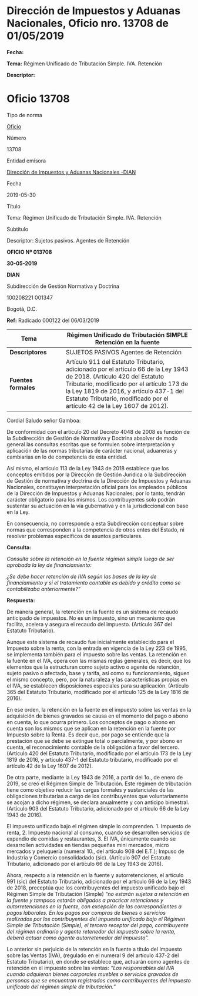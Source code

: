 # Dirección de Impuestos y Aduanas Nacionales, Oficio nro. 13708 de 01/05/2019


**Fecha:**

**Tema:** Régimen Unificado de Tributación Simple. IVA. Retención

**Descriptor:**

# Oficio 13708

Tipo de norma

[Oficio](/normatividad/tipo-de-norma/oficio)

Número

13708

Entidad emisora

[Dirección de Impuestos y Aduanas Nacionales -DIAN](/normatividad/entidad-emisora/direccion-de-impuestos-y-aduanas-nacionales-dian)

Fecha

2019-05-30

Título

Tema: Régimen Unificado de Tributación Simple. IVA. Retención

Subtítulo

Descriptor: Sujetos pasivos. Agentes de Retención 

**OFICIO Nº 013708**

**30-05-2019**

**DIAN**

Subdirección de Gestión Normativa y Doctrina

100208221 001347

Bogotá, D.C.

**Ref:** Radicado 000122 del 06/03/2019

**Tema** |  |  |  Régimen Unificado de Tributación SIMPLE Retención en la fuente  
---|---|---|---  
**Descriptores** |  |  |  SUJETOS PASIVOS Agentes de Retención  
**Fuentes formales** |  |  |  Artículo 911 del Estatuto Tributario, adicionado por el artículo 66 de la Ley 1943 de 2018. (Artículo 420 del Estatuto Tributario, modificado por el artículo 173 de la Ley 1819 de 2016, y artículo 437-1 del Estatuto Tributario, modificado por el artículo 42 de la Ley 1607 de 2012).  
  
Cordial Saludo señor Gamboa:

De conformidad con el artículo 20 del Decreto 4048 de 2008 es función de la Subdirección de Gestión de Normativa y Doctrina absolver de modo general las consultas escritas que se formulen sobre interpretación y aplicación de las normas tributarias de carácter nacional, aduaneras y cambiarias en lo de competencia de esta entidad.

Así mismo, el artículo 113 de la Ley 1943 de 2018 establece que los conceptos emitidos por la Dirección de Gestión Jurídica o la Subdirección de Gestión de normativa y doctrina de la Dirección de Impuestos y Aduanas Nacionales, constituyen interpretación oficial para los empleados públicos de la Dirección de Impuestos y Aduanas Nacionales; por lo tanto, tendrán carácter obligatorio para los mismos. Los contribuyentes solo podrán sustentar su actuación en la vía gubernativa y en la jurisdiccional con base en la Ley.

En consecuencia, no corresponde a esta Subdirección conceptuar sobre normas que corresponden a la competencia de otros entes del Estado, ni resolver problemas específicos de asuntos particulares.

**Consulta:**

_Consulta sobre la retención en la fuente régimen simple luego de ser aprobada la ley de financiamiento:_

_¿Se debe hacer retención de IVA según las bases de la ley de financiamiento y si el tratamiento contable es debido y crédito como se contabilizaba anteriormente?”_

**Respuesta:**

De manera general, la retención en la fuente es un sistema de recaudo anticipado de impuestos. No es un impuesto, sino un mecanismo que facilita, acelera y asegura el recaudo del impuesto. (Artículo 367 del Estatuto Tributario).

Aunque este sistema de recaudo fue inicialmente establecido para el Impuesto sobre la renta, con la entrada en vigencia de la Ley 223 de 1995, se implementa también para el impuesto sobre las ventas. La retención en la fuente en el IVA, opera con las mismas reglas generales, es decir, que los elementos que la estructuran como sujeto activo o agente de retención, sujeto pasivo o afectado, base y tarifa, así como su funcionamiento, siguen el mismo concepto, pero, por la naturaleza y las características propias en el IVA, se establecen disposiciones especiales para su aplicación. (Artículo 365 del Estatuto Tributario, modificado por el artículo 125 de la Ley 1816 de 2016).

En ese orden, la retención en la fuente en el impuesto sobre las ventas en la adquisición de bienes gravados se causa en el momento del pago o abono en cuenta, lo que ocurra primero. Los conceptos de pago o abono en cuenta son los mismos que se aplican en la retención en la fuente por Impuesto sobre la Renta. Es decir que, por pago se entiende que la prestación que se debe se extingue total o parcialmente, y por abono en cuenta, el reconocimiento contable de la obligación a favor del tercero. (Artículo 420 del Estatuto Tributario, modificado por el artículo 173 de la Ley 1819 de 2016, y artículo 437-1 del Estatuto tributario, modificado por el artículo 42 de la Ley 1607 de 2012).

De otra parte, mediante la Ley 1943 de 2016, a partir del 1o., de enero de 2019, se creó el Régimen Simple de Tributación. Este régimen de tributación tiene como objetivo reducir las cargas formales y sustanciales de las obligaciones tributarias a cargo de los contribuyentes que voluntariamente se acojan a dicho régimen, se declara anualmente y con anticipo bimestral. (Artículo 903 del Estatuto Tributario, adicionado por el artículo 66 de la Ley 1943 de 2016).

El impuesto unificado bajo el régimen simple lo comprenden. 1. Impuesto de renta, 2. Impuesto nacional al consumo, cuando se desarrollen servicios de expendio de comidas y restaurantes, 3. El IVA, únicamente cuando se desarrollen actividades en tiendas pequeñas mini mercados, micro mercados y peluquería (numeral 10., del artículo 908 del E.T.); Impuso de Industria y Comercio consolidadado (sic). (Artículo 907 del Estatuto Tributario, adicionado por el artículo 66 de la Ley 1943 de 2016).

Ahora, respecto a la retención en la fuente y autorretenciones, el artículo 991 (sic) del Estatuto Tributario, adicionado por el artículo 66 de la Ley 1943 de 2018, preceptúa que los contribuyentes del impuesto unificado bajo el Régimen Simple de Tributación (Simple)  _“no estarán sujetos a retención en la fuente y tampoco estarán obligados a practicar retenciones y autorretenciones en la fuente, con excepción de las correspondientes a pagos laborales. En los pagos por compras de bienes o servicios realizados por los contribuyentes del impuesto unificado bajo el Régimen Simple de Tributación (Simple), el tercero receptor del pago, contribuyente del régimen ordinario y agente retenedor del impuesto sobre la renta, deberá actuar como agente autorretenedor del impuesto"._

Lo anterior sin perjuicio de la retención en la fuente a título del Impuesto sobre las Ventas (IVA), (regulado en el numeral 9 del artículo 437-2 del Estatuto Tributario), en donde se establece que, actuarán como agentes de retención en el impuesto sobre las ventas:  _“Los responsables del IVA cuando adquieran bienes corporales muebles o servicios gravados de personas que se encuentran registrados como contribuyentes del impuesto unificado del régimen simple de tributación.”_
